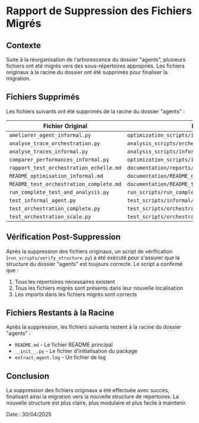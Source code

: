# Rapport de Suppression des Fichiers Migrés

## Contexte

Suite à la réorganisation de l'arborescence du dossier "agents", plusieurs fichiers ont été migrés vers des sous-répertoires appropriés. Les fichiers originaux à la racine du dossier ont été supprimés pour finaliser la migration.

## Fichiers Supprimés

Les fichiers suivants ont été supprimés de la racine du dossier "agents" :

| Fichier Original | Nouvelle Localisation |
|------------------|------------------------|
| `ameliorer_agent_informal.py` | `optimization_scripts/informal/ameliorer_agent_informal.py` |
| `analyse_trace_orchestration.py` | `analysis_scripts/orchestration/analyse_trace_orchestration.py` |
| `analyse_traces_informal.py` | `analysis_scripts/informal/analyse_traces_informal.py` |
| `comparer_performances_informal.py` | `optimization_scripts/informal/comparer_performances_informal.py` |
| `rapport_test_orchestration_echelle.md` | `documentation/reports/rapport_test_orchestration_echelle.md` |
| `README_optimisation_informal.md` | `documentation/README_optimisation_informal.md` |
| `README_test_orchestration_complete.md` | `documentation/README_test_orchestration_complete.md` |
| `run_complete_test_and_analysis.py` | `run_scripts/run_complete_test_and_analysis.py` |
| `test_informal_agent.py` | `test_scripts/informal/test_informal_agent.py` |
| `test_orchestration_complete.py` | `test_scripts/orchestration/test_orchestration_complete.py` |
| `test_orchestration_scale.py` | `test_scripts/orchestration/test_orchestration_scale.py` |

## Vérification Post-Suppression

Après la suppression des fichiers originaux, un script de vérification (`run_scripts/verify_structure.py`) a été exécuté pour s'assurer que la structure du dossier "agents" est toujours correcte. Le script a confirmé que :

1. Tous les répertoires nécessaires existent
2. Tous les fichiers migrés sont présents dans leur nouvelle localisation
3. Les imports dans les fichiers migrés sont corrects

## Fichiers Restants à la Racine

Après la suppression, les fichiers suivants restent à la racine du dossier "agents" :

- `README.md` - Le fichier README principal
- `__init__.py` - Le fichier d'initialisation du package
- `extract_agent.log` - Un fichier de log

## Conclusion

La suppression des fichiers originaux a été effectuée avec succès, finalisant ainsi la migration vers la nouvelle structure de répertoires. La nouvelle structure est plus claire, plus modulaire et plus facile à maintenir.

Date : 30/04/2025